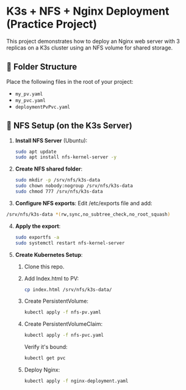 # K3s + NFS + Nginx Deployment (Practice Project)

This project demonstrates how to deploy an Nginx web server with 3 replicas on a K3s cluster using an NFS volume for shared storage.

## 📁 Folder Structure

Place the following files in the root of your project:

- `my_pv.yaml`
- `my_pvc.yaml`
- `deploymentPvPvc.yaml`

## 📂 NFS Setup (on the K3s Server)

1. **Install NFS Server** (Ubuntu):
   ```bash
   sudo apt update
   sudo apt install nfs-kernel-server -y
   ```
   
2. **Create NFS shared folder**:
   ```bash
   sudo mkdir -p /srv/nfs/k3s-data
   sudo chown nobody:nogroup /srv/nfs/k3s-data
   sudo chmod 777 /srv/nfs/k3s-data
   ```

3. **Configure NFS exports**:
Edit /etc/exports file and add:
```bash 
/srv/nfs/k3s-data *(rw,sync,no_subtree_check,no_root_squash)
```
<!--- Shares the folder with all clients, gives read-write access, 
disables subtree check, and keeps root permissions (required for containers).-->

4. **Apply the export**:
   ```bash
   sudo exportfs -a
   sudo systemctl restart nfs-kernel-server
   ```
   
5. **Create Kubernetes Setup**:

   1. Clone this repo.
   
   2. Add Index.html to PV:
      ```bash
	  cp index.html /srv/nfs/k3s-data/
	  ```
   
   3. Create PersistentVolume:
      ```bash
	  kubectl apply -f nfs-pv.yaml
	  ```
	  
   4. Create PersistentVolumeClaim:
      ```bash
	  kubectl apply -f nfs-pvc.yaml
	  ```
	  Verify it's bound:
	  ```bash
	  kubectl get pvc
      ```
	  
   5. Deploy Nginx:
      ```bash
	  kubectl apply -f nginx-deployment.yaml
      ```